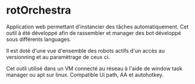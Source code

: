 # rotOrchestra

Application web permettant d'instancier des tâches automatiquement. Cet outil à été développé afin de rassembler et manager des bot développé sous différents languages. 

Il est doté d'une vue d'ensemble des robots actifs d'un accès au versionning et au paramètrage de ceux ci.


Cet outil utilisé dans un VM connecté au réseau à l'aide de window task manager ou apt sur linux. Compatible Ui path, AA et autohotkey. 

